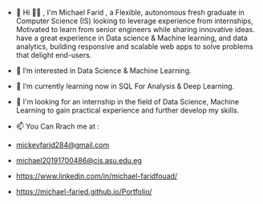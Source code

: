 - 👋 Hi 👋🏼 , I'm Michael Farid , a Flexible, autonomous fresh graduate in Computer Science (IS) looking to leverage experience from internships, Motivated to learn from senior engineers while sharing innovative ideas. have a great experience in Data science & Machine learning, and data analytics, building responsive and scalable web apps to solve problems that delight end-users.
- 👀 I’m interested in Data Science & Machine Learning.
- 🌱 I’m currently learning now in SQL For Analysis & Deep Learning.
- 💼 I'm looking for an internship in the field of Data Science, Machine Learning to gain practical experience and further develop my skills.

- 📫 You Can Rrach me at :
-  mickeyfarid284@gmail.com
-  michael20191700486@cis.asu.edu.eg 
-  https://www.linkedin.com/in/michael-faridfouad/
-  https://michael-faried.github.io/Portfolio/


<!---
Michael-faried/Michael-faried is a ✨ special ✨ repository because its `README.md` (this file) appears on your GitHub profile.
You can click the Preview link to take a look at your changes.
--->
